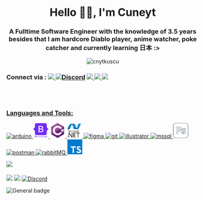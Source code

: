  
<h1 align="center">Hello 🙋‍♂️, I'm Cuneyt</h1>
<h3 align="center">A Fulltime Software Engineer with the knowledge of 3.5 years besides that I am hardcore Diablo player, anime watcher, poke catcher and currently learning 日本 :></h3>

<p align="center"> <img src="https://komarev.com/ghpvc/?username=cnytkuscu&label=Profile%20views&color=blue&style=flat" alt="cnytkuscu" /> </p>
 

<h3 align="left">Connect via : 
  <a href="https://www.linkedin.com/in/cnytkuscu/"><img src="https://img.shields.io/badge/LinkedIn-0077B5">
  <a href="https://discord.gg/9XJ72Qk"><img src="https://img.shields.io/static/v1?logo=discord&label=&message=Join My Discord&color=36393f&style=flat" alt="Discord"></a>
  <a href="https://twitter.com/CuneytTheGreat"><img src="https://img.shields.io/badge/Twitter-1DA1F2">
  <a href="https://www.instagram.com/cnytkuscu/"><img src="https://img.shields.io/badge/Instagram-E4405F"> 
  <a href="https://t.me/CuneytKuscu"><img src="https://img.shields.io/badge/Telegram-Online-green.svg">      
    
</h3>
</br></br> 

<h3 align="left">Languages and Tools:</h3>
<p align="left"> <a href="https://www.arduino.cc/" target="_blank" rel="noreferrer"> <img src="https://cdn.worldvectorlogo.com/logos/arduino-1.svg" alt="arduino" width="40" height="40"/> </a> <a href="https://getbootstrap.com" target="_blank" rel="noreferrer"> <img src="https://raw.githubusercontent.com/devicons/devicon/master/icons/bootstrap/bootstrap-plain-wordmark.svg" alt="bootstrap" width="40" height="40"/> </a> <a href="https://www.w3schools.com/cs/" target="_blank" rel="noreferrer"> <img src="https://raw.githubusercontent.com/devicons/devicon/master/icons/csharp/csharp-original.svg" alt="csharp" width="40" height="40"/> </a> <a href="https://dotnet.microsoft.com/" target="_blank" rel="noreferrer"> <img src="https://raw.githubusercontent.com/devicons/devicon/master/icons/dot-net/dot-net-original-wordmark.svg" alt="dotnet" width="40" height="40"/> </a> <a href="https://www.figma.com/" target="_blank" rel="noreferrer"> <img src="https://www.vectorlogo.zone/logos/figma/figma-icon.svg" alt="figma" width="40" height="40"/> </a> <a href="https://git-scm.com/" target="_blank" rel="noreferrer"> <img src="https://www.vectorlogo.zone/logos/git-scm/git-scm-icon.svg" alt="git" width="40" height="40"/> </a> <a href="https://www.adobe.com/in/products/illustrator.html" target="_blank" rel="noreferrer"> <img src="https://www.vectorlogo.zone/logos/adobe_illustrator/adobe_illustrator-icon.svg" alt="illustrator" width="40" height="40"/> </a> <a href="https://www.microsoft.com/en-us/sql-server" target="_blank" rel="noreferrer"> <img src="https://www.svgrepo.com/show/303229/microsoft-sql-server-logo.svg" alt="mssql" width="40" height="40"/> </a> <a href="https://www.photoshop.com/en" target="_blank" rel="noreferrer"> <img src="https://raw.githubusercontent.com/devicons/devicon/master/icons/photoshop/photoshop-line.svg" alt="photoshop" width="40" height="40"/> </a> <a href="https://postman.com" target="_blank" rel="noreferrer"> <img src="https://www.vectorlogo.zone/logos/getpostman/getpostman-icon.svg" alt="postman" width="40" height="40"/> </a> <a href="https://www.rabbitmq.com" target="_blank" rel="noreferrer"> <img src="https://www.vectorlogo.zone/logos/rabbitmq/rabbitmq-icon.svg" alt="rabbitMQ" width="40" height="40"/> </a> <a href="https://www.typescriptlang.org/" target="_blank" rel="noreferrer"> <img src="https://raw.githubusercontent.com/devicons/devicon/master/icons/typescript/typescript-original.svg" alt="typescript" width="40" height="40"/> </a> </p>
  
![](https://github-readme-stats.vercel.app/api/top-langs/?username=cnytkuscu&theme=dark&hide_border=false&include_all_commits=false&count_private=false&layout=compact)
  </br></br>
  <img src="https://img.shields.io/badge/Windows-0078D6">
  <img src="https://img.shields.io/badge/C%23-239120">
  <a href="https://discord.gg/r43NE6V"><img src="https://img.shields.io/static/v1?logo=discord&label=&message=Join My Discord&color=36393f&style=flat" alt="Discord"></a>
 
![General badge](https://img.shields.io/badge/BATTLE.NET-Tyenuc2818-green.svg)
 
